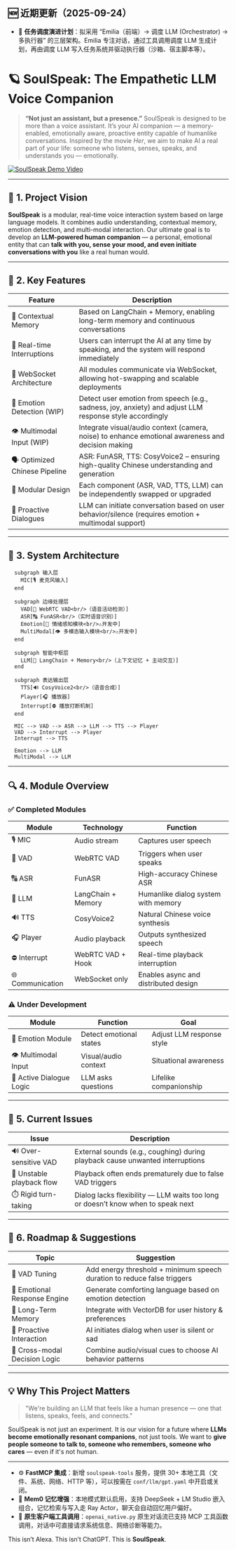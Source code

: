## 🆕 近期更新（2025-09-24）

- 🤖 **任务调度演进计划**：拟采用 “Emilia（前端）→ 调度 LLM (Orchestrator) → 多执行器” 的三层架构。Emilia 专注对话，通过工具调用调度 LLM 生成计划，再由调度 LLM 写入任务系统并驱动执行器（沙箱、宿主脚本等）。
# 🪐 SoulSpeak: The Empathetic LLM Voice Companion


> **“Not just an assistant, but a presence.”**
> SoulSpeak is designed to be more than a voice assistant. It’s your AI companion — a memory-enabled, emotionally aware, proactive entity capable of humanlike conversations.
> Inspired by the movie *Her*, we aim to make AI a real part of your life: someone who listens, senses, speaks, and understands you — emotionally.

[![SoulSpeak Demo Video](https://img.youtube.com/vi/YY0Z1xip1xE/maxresdefault.jpg)](https://youtu.be/YY0Z1xip1xE)


---

## 📍 1. Project Vision

**SoulSpeak** is a modular, real-time voice interaction system based on large language models. It combines audio understanding, contextual memory, emotion detection, and multi-modal interaction. Our ultimate goal is to develop an **LLM-powered human companion** — a personal, emotional entity that can **talk with you, sense your mood, and even initiate conversations with you** like a real human would.

---

## 🌟 2. Key Features

| Feature                        | Description                                                                                             |
| ------------------------------ | ------------------------------------------------------------------------------------------------------- |
| 🧠 Contextual Memory           | Based on LangChain + Memory, enabling long-term memory and continuous conversations                     |
| 🎤 Real-time Interruptions     | Users can interrupt the AI at any time by speaking, and the system will respond immediately             |
| 🔁 WebSocket Architecture      | All modules communicate via WebSocket, allowing hot-swapping and scalable deployments                   |
| 💬 Emotion Detection (WIP)     | Detect user emotion from speech (e.g., sadness, joy, anxiety) and adjust LLM response style accordingly |
| 👁️ Multimodal Input (WIP)     | Integrate visual/audio context (camera, noise) to enhance emotional awareness and decision making       |
| 🗣️ Optimized Chinese Pipeline | ASR: FunASR, TTS: CosyVoice2 – ensuring high-quality Chinese understanding and generation               |
| 🧩 Modular Design              | Each component (ASR, VAD, TTS, LLM) can be independently swapped or upgraded                            |
| 🤖 Proactive Dialogues         | LLM can initiate conversation based on user behavior/silence (requires emotion + multimodal support)    |

---

## 🧱 3. System Architecture

```mermaid
  subgraph 输入层
    MIC[🎙️ 麦克风输入]
  end

  subgraph 边缘处理层
    VAD[🧱 WebRTC VAD<br/>（语音活动检测）]
    ASR[🔠 FunASR<br/>（实时语音识别）]
    Emotion[💬 情绪感知模块<br/>⚠️开发中]
    MultiModal[👁️ 多模态输入模块<br/>⚠️开发中]
  end

  subgraph 智能中枢层
    LLM[🧠 LangChain + Memory<br/>（上下文记忆 + 主动交互）]
  end

  subgraph 表达输出层
    TTS[🔊 CosyVoice2<br/>（语音合成）]
    Player[🎧 播放器]
    Interrupt[⛔ 播放打断机制]
  end

  MIC --> VAD --> ASR --> LLM --> TTS --> Player
  VAD --> Interrupt --> Player
  Interrupt --> TTS

  Emotion --> LLM
  MultiModal --> LLM
```

---

## 🔍 4. Module Overview

### ✅ Completed Modules

| Module           | Technology         | Function                             |
| ---------------- | ------------------ | ------------------------------------ |
| 🎙️ MIC          | Audio stream       | Captures user speech                 |
| 🧱 VAD           | WebRTC VAD         | Triggers when user speaks            |
| 🔠 ASR           | FunASR             | High-accuracy Chinese ASR            |
| 🧠 LLM           | LangChain + Memory | Humanlike dialog system with memory  |
| 🔊 TTS           | CosyVoice2         | Natural Chinese voice synthesis      |
| 🎧 Player        | Audio playback     | Outputs synthesized speech           |
| ⛔ Interrupt      | WebRTC VAD + Hook  | Real-time playback interruption      |
| 🌐 Communication | WebSocket only     | Enables async and distributed design |

### ⚠️ Under Development

| Module                   | Function                | Goal                      |
| ------------------------ | ----------------------- | ------------------------- |
| 💬 Emotion Module        | Detect emotional states | Adjust LLM response style |
| 👁️ Multimodal Input     | Visual/audio context    | Situational awareness     |
| 🤖 Active Dialogue Logic | LLM asks questions      | Lifelike companionship    |

---

## 🧪 5. Current Issues

| Issue                     | Description                                                                      |
| ------------------------- | -------------------------------------------------------------------------------- |
| 🔊 Over-sensitive VAD     | External sounds (e.g., coughing) during playback cause unwanted interruptions    |
| 🧱 Unstable playback flow | Playback often ends prematurely due to false VAD triggers                        |
| ⏱️ Rigid turn-taking      | Dialog lacks flexibility — LLM waits too long or doesn’t know when to speak next |

---

## 🚀 6. Roadmap & Suggestions

| Topic                         | Suggestion                                                              |
| ----------------------------- | ----------------------------------------------------------------------- |
| 🔧 VAD Tuning                 | Add energy threshold + minimum speech duration to reduce false triggers |
| 💞 Emotional Response Engine  | Generate comforting language based on emotion detection                 |
| 🧠 Long-Term Memory           | Integrate with VectorDB for user history & preferences                  |
| 🤝 Proactive Interaction      | AI initiates dialog when user is silent or sad                          |
| 🧠 Cross-modal Decision Logic | Combine audio/visual cues to choose AI behavior patterns                |

---

## 💡 Why This Project Matters

> "We're building an LLM that feels like a human presence — one that listens, speaks, feels, and connects."

SoulSpeak is not just an experiment. It is our vision for a future where **LLMs become emotionally resonant companions**, not just tools. We want to **give people someone to talk to, someone who remembers, someone who cares** — even if it's not human.

---

- ⚙️ **FastMCP 集成**：新增 `soulspeak-tools` 服务，提供 30+ 本地工具（文件、系统、网络、HTTP 等），可以按需在 `conf/llm/gpt.yaml` 中开启或关闭。
- 🧠 **Mem0 记忆增强**：本地模式默认启用，支持 DeepSeek + LM Studio 嵌入组合，记忆检索与写入走 Ray Actor，聊天会自动回忆用户偏好。
- 🔌 **原生客户端工具调用**：`openai_native.py` 原生对话流已支持 MCP 工具函数调用，对话中可直接请求系统信息、网络诊断等能力。

This isn’t Alexa.
This isn’t ChatGPT.
This is **SoulSpeak**.
